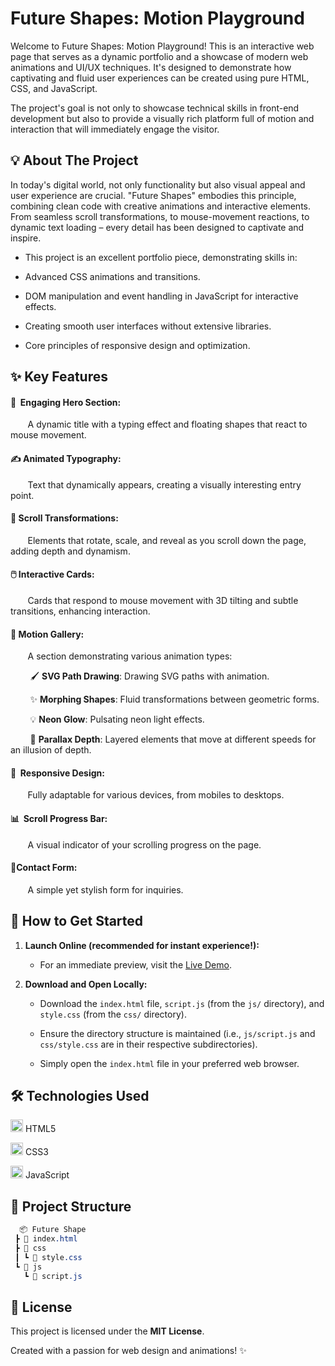 # Future Shapes: Motion Playground

Welcome to Future Shapes: Motion Playground! This is an interactive web page that serves as a dynamic portfolio and a showcase of modern web animations and UI/UX techniques. It's designed to demonstrate how captivating and fluid user experiences can be created using pure HTML, CSS, and JavaScript.

The project's goal is not only to showcase technical skills in front-end development but also to provide a visually rich platform full of motion and interaction that will immediately engage the visitor.

## 💡 About The Project
In today's digital world, not only functionality but also visual appeal and user experience are crucial. "Future Shapes" embodies this principle, combining clean code with creative animations and interactive elements. From seamless scroll transformations, to mouse-movement reactions, to dynamic text loading – every detail has been designed to captivate and inspire.

* This project is an excellent portfolio piece, demonstrating skills in:

* Advanced CSS animations and transitions.

* DOM manipulation and event handling in JavaScript for interactive effects.

* Creating smooth user interfaces without extensive libraries.

* Core principles of responsive design and optimization.

## ✨ Key Features

#### 🌟&nbsp;&nbsp;Engaging Hero Section:
&nbsp;&nbsp;&nbsp;&nbsp;&nbsp;&nbsp; A dynamic title with a typing effect and floating shapes that react to mouse movement.

#### ✍️ **Animated Typography**: 
&nbsp;&nbsp;&nbsp;&nbsp;&nbsp;&nbsp; Text that dynamically appears, creating a visually interesting entry point.

#### 🔄 **Scroll Transformations**: 
&nbsp;&nbsp;&nbsp;&nbsp;&nbsp;&nbsp; Elements that rotate, scale, and reveal as you scroll down the page, adding depth and dynamism.

#### 🖱️ **Interactive Cards**: 
&nbsp;&nbsp;&nbsp;&nbsp;&nbsp;&nbsp; Cards that respond to mouse movement with 3D tilting and subtle transitions, enhancing interaction.

#### 🎨 **Motion Gallery**: 
&nbsp;&nbsp;&nbsp;&nbsp;&nbsp;&nbsp; A section demonstrating various animation types:

&nbsp;&nbsp;&nbsp;&nbsp;&nbsp;&nbsp;&nbsp; 🖌️ **SVG Path Drawing**: Drawing SVG paths with animation.

&nbsp;&nbsp;&nbsp;&nbsp;&nbsp;&nbsp;&nbsp; ✨ **Morphing Shapes**: Fluid transformations between geometric forms.

&nbsp;&nbsp;&nbsp;&nbsp;&nbsp;&nbsp;&nbsp; 💡 **Neon Glow**: Pulsating neon light effects.

&nbsp;&nbsp;&nbsp;&nbsp;&nbsp;&nbsp;&nbsp; 🌌 **Parallax Depth**: Layered elements that move at different speeds for an illusion of depth.

#### 📱&nbsp;&nbsp;**Responsive Design**:
&nbsp;&nbsp;&nbsp;&nbsp;&nbsp;&nbsp; Fully adaptable for various devices, from mobiles to desktops.

#### 📊&nbsp;&nbsp;**Scroll Progress Bar**: 
&nbsp;&nbsp;&nbsp;&nbsp;&nbsp;&nbsp; A visual indicator of your scrolling progress on the page.

#### 📧**Contact Form**: 
&nbsp;&nbsp;&nbsp;&nbsp;&nbsp;&nbsp; A simple yet stylish form for inquiries.

## 🚀 How to Get Started
1. **Launch Online (recommended for instant experience!):**
   * For an immediate preview, visit the [Live Demo](https://balestruci0o.github.io/Future-Shape/).

2. **Download and Open Locally:**
   * Download the ```index.html``` file, ```script.js``` (from the ```js/``` directory), and ```style.css``` (from the ```css/``` directory).
  
   * Ensure the directory structure is maintained (i.e., ```js/script.js``` and ```css/style.css``` are in their respective subdirectories).
  
   * Simply open the ```index.html``` file in your preferred web browser.
     
## 🛠️ Technologies Used
<img src="https://cdn.jsdelivr.net/gh/devicons/devicon/icons/html5/html5-original.svg" alt="HTML5" width="20" />  HTML5

<img src="https://cdn.jsdelivr.net/gh/devicons/devicon/icons/css3/css3-original.svg" alt="CSS3" width="20"/>   CSS3

<img src="https://cdn.jsdelivr.net/gh/devicons/devicon/icons/javascript/javascript-original.svg" alt="JavaScript" width="20"/>   JavaScript

## 📁 Project Structure

```css
  📦 Future Shape
 ┣ 📄 index.html
 ┣ 📂 css
 ┃ ┗ 📄 style.css
 ┗ 📂 js
   ┗ 📄 script.js
```

## 📄 License
This project is licensed under the **MIT License**.

Created with a passion for web design and animations! ✨
